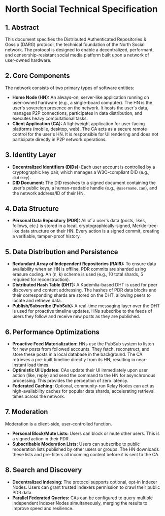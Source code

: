 # North Social Technical Specification

## 1. Abstract

This document specifies the Distributed Authenticated Repositories & Gossip (DARG) protocol, the technical foundation of the North Social network. The protocol is designed to enable a decentralized, performant, and censorship-resistant social media platform built upon a network of user-owned hardware.

## 2. Core Components

The network consists of two primary types of software entities:

*   **Home Node (HN):** An always-on, server-like application running on user-owned hardware (e.g., a single-board computer). The HN is the user's sovereign presence on the network. It hosts the user's data, manages P2P connections, participates in data distribution, and executes heavy computational tasks.
*   **Client Application (CA):** A lightweight application for user-facing platforms (mobile, desktop, web). The CA acts as a secure remote control for the user's HN. It is responsible for UI rendering and does not participate directly in P2P network operations.

## 3. Identity Layer

*   **Decentralized Identifiers (DIDs):** Each user account is controlled by a cryptographic key pair, which manages a W3C-compliant DID (e.g., `did:key`).
*   **DID Document:** The DID resolves to a signed document containing the user's public keys, a human-readable handle (e.g., `@username.can`), and the network address/ID of their HN.

## 4. Data Structure

*   **Personal Data Repository (PDR):** All of a user's data (posts, likes, follows, etc.) is stored in a local, cryptographically-signed, Merkle-tree-like data structure on their HN. Every action is a signed commit, creating a verifiable, tamper-proof history.

## 5. Data Distribution and Persistence

*   **Redundant Array of Independent Repositories (RAIR):** To ensure data availability when an HN is offline, PDR commits are sharded using erasure coding. An (n, k) scheme is used (e.g., 10 total shards, 5 required for reconstruction).
*   **Distributed Hash Table (DHT):** A Kademlia-based DHT is used for peer discovery and content addressing. The hashes of PDR data blocks and their corresponding shards are stored on the DHT, allowing peers to locate and retrieve data.
*   **Publish/Subscribe (PubSub):** A real-time messaging layer over the DHT is used for proactive timeline updates. HNs subscribe to the feeds of users they follow and receive new posts as they are published.

## 6. Performance Optimizations

*   **Proactive Feed Materialization:** HNs use the PubSub system to listen for new posts from followed accounts. They fetch, reconstruct, and store these posts in a local database in the background. The CA retrieves a pre-built timeline directly from its HN, resulting in near-instant load times.
*   **Optimistic UI Updates:** CAs update their UI immediately upon user action (like, reply) and send the command to the HN for asynchronous processing. This provides the perception of zero latency.
*   **Federated Caching:** Optional, community-run Relay Nodes can act as high-availability caches for popular data shards, accelerating retrieval times across the network.

## 7. Moderation

Moderation is a client-side, user-controlled function.

*   **Personal Block/Mute Lists:** Users can block or mute other users. This is a signed action in their PDR.
*   **Subscribable Moderation Lists:** Users can subscribe to public moderation lists published by other users or groups. The HN downloads these lists and pre-filters all incoming content before it is sent to the CA.

## 8. Search and Discovery

*   **Decentralized Indexing:** The protocol supports optional, opt-in Indexer Nodes. Users can grant trusted Indexers permission to crawl their public PDR data.
*   **Parallel Federated Queries:** CAs can be configured to query multiple independent Indexer Nodes simultaneously, merging the results to improve speed and resilience.
